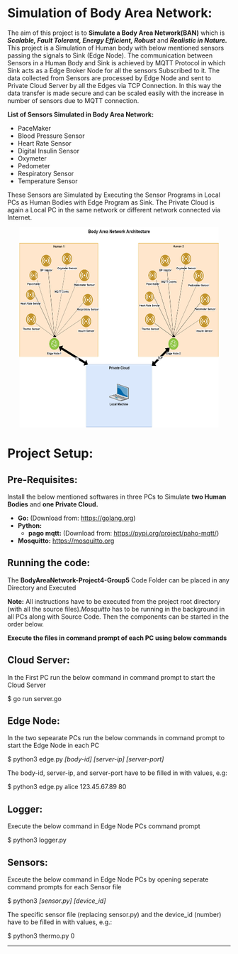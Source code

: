 # Simulation of Body Area Network:
The aim of this project is to **Simulate a Body Area Network(BAN)** which is ***Scalable, Fault Tolerant, Energy Efficient, Robust*** and ***Realistic in Nature.*** This project is a Simulation of Human body with below mentioned sensors passing the signals to Sink (Edge Node). The communication between Sensors in a Human Body and Sink is achieved by MQTT Protocol in which Sink acts as a Edge Broker Node for all the sensors Subscribed to it. The data collected from Sensors are processed by Edge Node and sent to Private Cloud Server by all the Edges via TCP Connection. In this way the data transfer is made secure and can be scaled easily with the increase in number of sensors due to MQTT connection.

**List of Sensors Simulated in Body Area Network:**

* PaceMaker
* Blood Pressure Sensor
* Heart Rate Sensor
* Digital Insulin Sensor
* Oxymeter
* Pedometer
* Respiratory Sensor
* Temperature Sensor

These Sensors are Simulated by Executing the Sensor Programs in Local PCs as Human Bodies with Edge Program as Sink. The Private Cloud is again a Local PC in the same network or different network connected via Internet.

<p align="center">
  <img src="BAN Architecture Final.png" width="450" height="450" alt="accessibility text">
</p>

# Project Setup:
## Pre-Requisites:

Install the below mentioned softwares in three PCs to Simulate **two Human Bodies** and **one Private Cloud.**

- **Go:** (Download from: https://golang.org)
- **Python:**
  - **pago mqtt:** (Download from: https://pypi.org/project/paho-mqtt/)
- **Mosquitto:** https://mosquitto.org

## Running the code:

The **BodyAreaNetwork-Project4-Group5** Code Folder can be placed in any Directory and Executed

**Note:** All instructions have to be executed from the project root directory (with all the source files).*Mosquitto* has to be running in the background in all PCs along with Source Code. Then the components can be started in the order below. 

**Execute the files in command prompt of each PC using below commands**

## Cloud Server: 

In the First PC run the below command in command prompt to start the Cloud Server

$ go run server.go

## Edge Node: 

In the two sepearate PCs run the below commands in command prompt to start the Edge Node in each PC

$ python3 edge.py *[body-id]* *[server-ip]* *[server-port]*

The body-id, server-ip, and server-port have to be filled in with values, e.g:

$ python3 edge.py alice 123.45.67.89 80

## Logger: 

Execute the below command in Edge Node PCs command prompt

$ python3 logger.py

## Sensors: 

Exceute the below command in Edge Node PCs by opening seperate command prompts for each Sensor file

$ python3 *[sensor.py]* *[device_id]*

The specific sensor file (replacing sensor.py) and the device_id (number) have to be filled in with values, e.g.:

$ python3 thermo.py 0

- - - 


